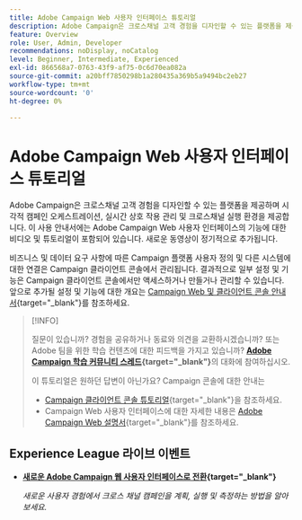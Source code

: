 ```yaml
---
title: Adobe Campaign Web 사용자 인터페이스 튜토리얼
description: Adobe Campaign은 크로스채널 고객 경험을 디자인할 수 있는 플랫폼을 제공하며 시각적 캠페인 오케스트레이션, 실시간 상호 작용 관리 및 크로스채널 실행 환경을 제공합니다. 이 사용 안내서에는 Adobe Campaign Web 사용자 인터페이스의 기능에 대한 비디오 및 튜토리얼이 포함되어 있습니다.
feature: Overview
role: User, Admin, Developer
recommendations: noDisplay, noCatalog
level: Beginner, Intermediate, Experienced
exl-id: 866568a7-0763-43f9-af75-0c6d70ea082a
source-git-commit: a20bff7850298b1a280435a369b5a9494bc2eb27
workflow-type: tm+mt
source-wordcount: '0'
ht-degree: 0%

---
```


# Adobe Campaign Web 사용자 인터페이스 튜토리얼

Adobe Campaign은 크로스채널 고객 경험을 디자인할 수 있는 플랫폼을 제공하며 시각적 캠페인 오케스트레이션, 실시간 상호 작용 관리 및 크로스채널 실행 환경을 제공합니다. 이 사용 안내서에는 Adobe Campaign Web 사용자 인터페이스의 기능에 대한 비디오 및 튜토리얼이 포함되어 있습니다. 새로운 동영상이 정기적으로 추가됩니다.

비즈니스 및 데이터 요구 사항에 따른 Campaign 플랫폼 사용자 정의 및 다른 시스템에 대한 연결은 Campaign 클라이언트 콘솔에서 관리됩니다. 결과적으로 일부 설정 및 기능은 Campaign 클라이언트 콘솔에서만 액세스하거나 만들거나 관리할 수 있습니다. 앞으로 추가될 설정 및 기능에 대한 개요는 [Campaign Web 및 클라이언트 콘솔 안내서](https://experienceleague.adobe.com/docs/campaign-web/v8/start/capability-matrix.html?lang=ko){target="_blank"}를 참조하세요.

>[!INFO]
> 
> 질문이 있습니까? 경험을 공유하거나 동료와 의견을 교환하시겠습니까? 또는 Adobe 팀을 위한 학습 컨텐츠에 대한 피드백을 가지고 있습니까? **[Adobe Campaign 학습 커뮤니티 스레드](https://experienceleaguecommunities.adobe.com:443/t5/adobe-campaign-classic/join-the-discussion-on-adobe-campaign-learning/td-p/419096){target="_blank"}**&#x200B;의 대화에 참여하십시오.
>
>
> 이 튜토리얼은 원하던 답변이 아닌가요?
> Campaign 콘솔에 대한 안내는
> * [Campaign 클라이언트 콘솔 튜토리얼](https://experienceleague.adobe.com/docs/campaign-learn/tutorials/overview.html?lang=ko){target="_blank"}을 참조하세요.
> * Campaign Web 사용자 인터페이스에 대한 자세한 내용은 [Adobe Campaign Web 설명서](https://experienceleague.adobe.com/docs/campaign-web/v8/campaign-web-home.html?lang=ko){target="_blank"}를 참조하세요.

<div id="recs-overview-body-1"></div>
<div id="recs-overview-body-2"></div>
<div id="recs-overview-body-3"></div>
<div id="recs-overview-body-4"></div>
<div id="recs-overview-body-5"></div>
<div id="recs-overview-body-6"></div>

<div id="staff-picks-section">
</div>

## Experience League 라이브 이벤트

* **[새로운 Adobe Campaign 웹 사용자 인터페이스로 전환](https://experienceleague.adobe.com/docs/events/experience-league-live-recordings/episodes/exl-live-episode-02-29-24.html?lang=ko){target="_blank"}**

  *새로운 사용자 경험에서 크로스 채널 캠페인을 계획, 실행 및 측정하는 방법을 알아보세요.*
